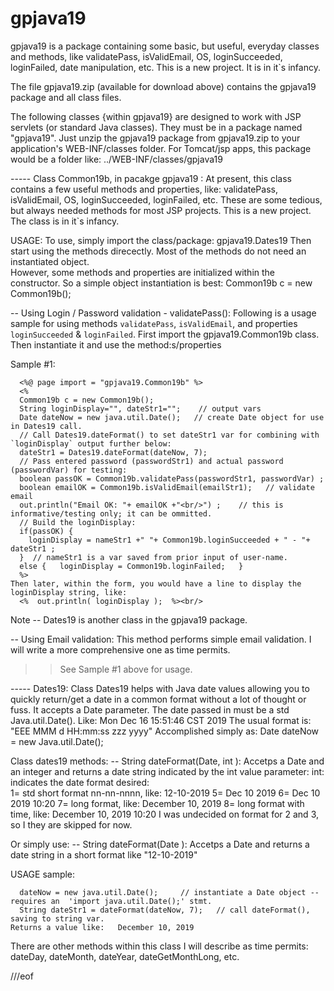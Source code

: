 # gpjava19
gpjava19 is a package containing some basic, but useful, everyday classes and methods, like  validatePass, isValidEmail, OS, loginSucceeded, loginFailed, date manipulation, etc. This is a new project.  It is in it`s infancy.

The file gpjava19.zip (available for download above) contains the gpjava19 package and all class files.

The following classes {within gpjava19} are designed to work with JSP servlets (or standard Java classes).  They must be in a package named "gpjava19".  Just unzip the gpjava19 package from gpjava19.zip to your application's WEB-INF/classes folder.
For Tomcat/jsp apps, this package would be a folder like:
  ../WEB-INF/classes/gpjava19
  
  
----- Class Common19b,  in pacakge gpjava19 :
At present, this class contains a few useful methods and properties, like:
  validatePass, isValidEmail, OS, loginSucceeded, loginFailed, etc.
These are some tedious, but always needed methods for most JSP projects.
This is a new project.  The class is in it`s infancy.

USAGE:
To use, simply import the class/package:  gpjava19.Dates19
Then start using the methods direcectly.  Most of the methods do not need an instantiated object.  
However, some methods and properties are initialized within the constructor.  So a simple object instantiation is best:
  Common19b c = new Common19b();

-- Using Login / Password validation - validatePass():
Following is a usage sample for using methods `validatePass`, `isValidEmail`, and properties `loginSucceeded` & `loginFailed`.  First import the  gpjava19.Common19b class.  Then instantiate it  and use the method:s/properties

Sample #1:
```
  <%@ page import = "gpjava19.Common19b" %>
  <%
  Common19b c = new Common19b();
  String loginDisplay="", dateStr1="";    // output vars
  Date dateNow = new java.util.Date();   // create Date object for use in Dates19 call.
  // Call Dates19.dateFormat() to set dateStr1 var for combining with `loginDisplay` output further below:
  dateStr1 = Dates19.dateFormat(dateNow, 7);
  // Pass entered password (passwordStr1) and actual password (passwordVar) for testing:
  boolean passOK = Common19b.validatePass(passwordStr1, passwordVar) ;
  boolean emailOK = Common19b.isValidEmail(emailStr1);   // validate email
  out.println("Email OK: "+ emailOK +"<br/>") ;    // this is informative/testing only; it can be ommitted.
  // Build the loginDisplay:
  if(passOK) {
    loginDisplay = nameStr1 +" "+ Common19b.loginSucceeded + " - "+ dateStr1 ;    
  }  // nameStr1 is a var saved from prior input of user-name.
  else {   loginDisplay = Common19b.loginFailed;   }
  %>
Then later, within the form, you would have a line to display the loginDisplay string, like:
  <%  out.println( loginDisplay );  %><br/>
```
Note -- Dates19 is another class in the gpjava19 package.


-- Using Email validation:
This method performs simple email validation.  I will write a more comprehensive one as time permits.
>> See Sample #1 above for usage.


----- Dates19:
Class Dates19 helps with Java date values allowing you to quickly return/get a date in a common format without a lot of thought or fuss.  It accepts a Date parameter.  The date passed in must be a  std  Java.util.Date().
Like:  Mon Dec 16 15:51:46 CST 2019
The usual format is:  "EEE MMM d HH:mm:ss zzz yyyy"
Accomplished simply as:  Date dateNow = new Java.util.Date();

Class dates19 methods:
-- String dateFormat(Date, int ):  Accetps a Date and an integer and returns a date string indicated by the int value parameter:
   int:  indicates the date format desired:  
   1= std short format nn-nn-nnnn, like:  12-10-2019
   5= Dec 10 2019
   6= Dec 10 2019 10:20
   7= long format, like:   December 10, 2019
   8= long format with time, like:  	December 10, 2019 10:20
I was undecided on  format for 2 and 3, so I they are skipped for now.

Or simply use:
-- String dateFormat(Date ):  Accetps a Date and returns a date string in a short format like  "12-10-2019"

USAGE sample:
```
  dateNow = new java.util.Date();     // instantiate a Date object -- requires an  'import java.util.Date();' stmt.
  String dateStr1 = dateFormat(dateNow, 7);   // call dateFormat(), saving to string var.
Returns a value like:   December 10, 2019
```

There are other methods within this class I will describe as time permits:
dateDay, dateMonth, dateYear, dateGetMonthLong, etc.




///eof


